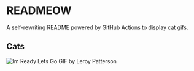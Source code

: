 # READMEOW

A self-rewriting README powered by GitHub Actions to display cat gifs.

## Cats

![Im Ready Lets Go GIF by Leroy Patterson](https://media3.giphy.com/media/CjmvTCZf2U3p09Cn0h/200.gif?cid=9acd02dadc8klexzbe7dhotl7jnhzhhjfxffwo875mr5rm7l&ep=v1_gifs_search&rid=200.gif&ct=g)
